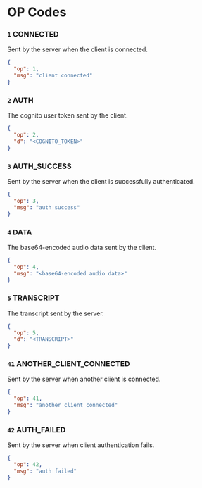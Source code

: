# OP Codes

### `1` CONNECTED

Sent by the server when the client is connected.

```json
{
  "op": 1,
  "msg": "client connected"
}
```

### `2` AUTH

The cognito user token sent by the client.

```json
{
  "op": 2,
  "d": "<COGNITO_TOKEN>"
}
```

### `3` AUTH_SUCCESS

Sent by the server when the client is successfully authenticated.

```json
{
  "op": 3,
  "msg": "auth success"
}
```

### `4` DATA

The base64-encoded audio data sent by the client.

```json
{
  "op": 4,
  "msg": "<base64-encoded audio data>"
}
```

### `5` TRANSCRIPT

The transcript sent by the server.

```json
{
  "op": 5,
  "d": "<TRANSCRIPT>"
}
```

### `41` ANOTHER_CLIENT_CONNECTED

Sent by the server when another client is connected.

```json
{
  "op": 41,
  "msg": "another client connected"
}
```

### `42` AUTH_FAILED

Sent by the server when client authentication fails.

```json
{
  "op": 42,
  "msg": "auth failed"
}
```
